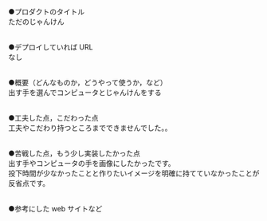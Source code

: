 ●プロダクトのタイトル
<br>ただのじゃんけん

<br>●デプロイしていれば URL
  <br>なし

<br>●概要（どんなものか，どうやって使うか，など）
  <br>出す手を選んでコンピュータとじゃんけんをする

<br>●工夫した点，こだわった点
  <br>工夫やこだわり持つところまでできませんでした。。

<br>●苦戦した点，もう少し実装したかった点
  <br>出す手やコンピュータの手を画像にしたかったです。
  <br>投下時間が少なかったことと作りたいイメージを明確に持てていなかったことが反省点です。

<br>●参考にした web サイトなど
